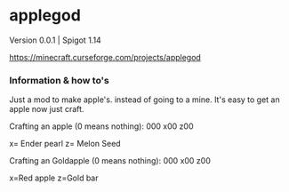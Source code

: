 # applegod
Version 0.0.1  |  Spigot 1.14

https://minecraft.curseforge.com/projects/applegod


### Information & how to's
Just a mod to make apple's. instead of going to a mine. It's easy to get an apple now just craft.

Crafting an apple (0 means nothing): 000 x00 z00

x= Ender pearl z= Melon Seed

Crafting an Goldapple (0 means nothing): 000 x00 z00

x=Red apple z=Gold bar
